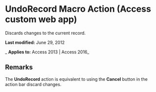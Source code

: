
# UndoRecord Macro Action (Access custom web app)
Discards changes to the current record.

 **Last modified:** June 29, 2012

 _ **Applies to:** Access 2013 | Access 2016_

## Remarks

The  **UndoRecord** action is equivalent to using the **Cancel** button in the action bar discard changes.


